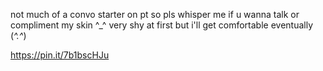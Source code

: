 not much of a convo starter on pt so pls whisper me if u wanna talk or compliment my skin ^_^ very shy at first but i'll get comfortable eventually (*^.^*) 

https://pin.it/7b1bscHJu
